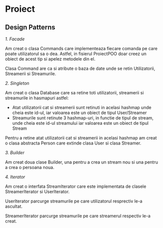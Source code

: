 # Proiect
## Design Patterns
*1. Facade*

Am creat o clasa Commands care implementeaza fiecare comanda pe care poate utilizatorul sa o dea. 
Astfel, in fisierul ProiectPOO doar creez un obiect de acest tip si apelez metodele din el.

Clasa Command are ca si atribute o baza de date unde se retin Utilizatorii, Streamerii si Streamurile.

*2. Singleton*

Am creat o clasa Database care sa retine toti utilizatorii, streamerii si streamurile in hasmapuri astfel:
* Atat utilizatorii cat si streamerii sunt retinuti in acelasi hashmap unde cheia este id-ul, iar valoarea este un obiect de tipul User/Streamer
* Streamurile sunt retinute 3 hashmap-uri, in functie de tipul de stream, unde cheia este id-ul streamului iar valoarea este un obiect de tipul Stream

Pentru a retine atat utilizatorii cat si streamerii in acelasi hashmap am creat o clasa abstracta Person care extinde clasa User si clasa Streamer.

*3. Builder*

Am creat doua clase Builder, una pentru a crea un stream nou si una pentru a crea o persoana noua.

*4. Iterator*

Am creat o interfata StreamIterator care este implementata de clasele StreamerIterator si UserIterator.

UserIterator parcurge streamurile pe care utilizatorul resprectiv le-a ascultat.

StreamerIterator parcurge streamurile pe care streamerul respectiv le-a creat.


